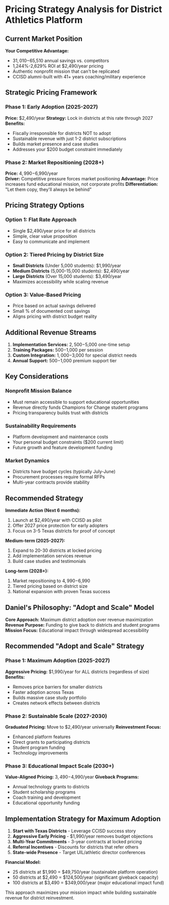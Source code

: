 # Pricing Strategy Analysis for District Athletics Platform

## Current Market Position

**Your Competitive Advantage:**
- $31,010-$65,510 annual savings vs. competitors
- 1,244%-2,629% ROI at $2,490/year pricing
- Authentic nonprofit mission that can't be replicated
- CCISD alumni-built with 41+ years coaching/military experience

## Strategic Pricing Framework

### Phase 1: Early Adoption (2025-2027)
**Price:** $2,490/year
**Strategy:** Lock in districts at this rate through 2027
**Benefits:**
- Fiscally irresponsible for districts NOT to adopt
- Sustainable revenue with just 1-2 district subscriptions
- Builds market presence and case studies
- Addresses your $200 budget constraint immediately

### Phase 2: Market Repositioning (2028+)
**Price:** $4,990-$6,990/year  
**Driver:** Competitive pressure forces market positioning
**Advantage:** Price increases fund educational mission, not corporate profits
**Differentiation:** "Let them copy, they'll always be behind"

## Pricing Strategy Options

### Option 1: Flat Rate Approach
- Single $2,490/year price for all districts
- Simple, clear value proposition
- Easy to communicate and implement

### Option 2: Tiered Pricing by District Size
- **Small Districts** (Under 5,000 students): $1,990/year
- **Medium Districts** (5,000-15,000 students): $2,490/year  
- **Large Districts** (Over 15,000 students): $3,490/year
- Maximizes accessibility while scaling revenue

### Option 3: Value-Based Pricing
- Price based on actual savings delivered
- Small % of documented cost savings
- Aligns pricing with district budget reality

## Additional Revenue Streams

1. **Implementation Services:** $2,500-$5,000 one-time setup
2. **Training Packages:** $500-$1,000 per session
3. **Custom Integration:** $1,000-$3,000 for special district needs
4. **Annual Support:** $500-$1,000 premium support tier

## Key Considerations

### Nonprofit Mission Balance
- Must remain accessible to support educational opportunities
- Revenue directly funds Champions for Change student programs
- Pricing transparency builds trust with districts

### Sustainability Requirements  
- Platform development and maintenance costs
- Your personal budget constraints ($200 current limit)
- Future growth and feature development funding

### Market Dynamics
- Districts have budget cycles (typically July-June)
- Procurement processes require formal RFPs
- Multi-year contracts provide stability

## Recommended Strategy

**Immediate Action (Next 6 months):**
1. Launch at $2,490/year with CCISD as pilot
2. Offer 2027 price protection for early adopters
3. Focus on 3-5 Texas districts for proof of concept

**Medium-term (2025-2027):**
1. Expand to 20-30 districts at locked pricing
2. Add implementation services revenue
3. Build case studies and testimonials

**Long-term (2028+):**
1. Market repositioning to $4,990-$6,990
2. Tiered pricing based on district size
3. National expansion with proven Texas success

## Daniel's Philosophy: "Adopt and Scale" Model

**Core Approach:** Maximum district adoption over revenue maximization
**Revenue Purpose:** Funding to give back to districts and student programs
**Mission Focus:** Educational impact through widespread accessibility

## Recommended "Adopt and Scale" Strategy

### Phase 1: Maximum Adoption (2025-2027)
**Aggressive Pricing:** $1,990/year for ALL districts (regardless of size)
**Benefits:**
- Removes price barriers for smaller districts
- Faster adoption across Texas
- Builds massive case study portfolio
- Creates network effects between districts

### Phase 2: Sustainable Scale (2027-2030)
**Graduated Pricing:** Move to $2,490/year universally
**Reinvestment Focus:**
- Enhanced platform features
- Direct grants to participating districts
- Student program funding
- Technology improvements

### Phase 3: Educational Impact Scale (2030+)
**Value-Aligned Pricing:** $3,490-$4,990/year
**Giveback Programs:**
- Annual technology grants to districts
- Student scholarship programs
- Coach training and development
- Educational opportunity funding

## Implementation Strategy for Maximum Adoption

1. **Start with Texas Districts** - Leverage CCISD success story
2. **Aggressive Early Pricing** - $1,990/year removes budget objections
3. **Multi-Year Commitments** - 3-year contracts at locked pricing
4. **Referral Incentives** - Discounts for districts that refer others
5. **State-wide Presence** - Target UIL/athletic director conferences

**Financial Model:**
- 25 districts at $1,990 = $49,750/year (sustainable platform operation)
- 50 districts at $2,490 = $124,500/year (significant giveback capacity)
- 100 districts at $3,490 = $349,000/year (major educational impact fund)

This approach maximizes your mission impact while building sustainable revenue for district reinvestment.